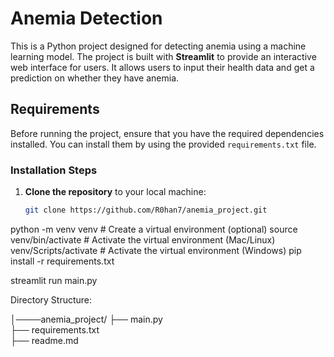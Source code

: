 # Anemia Detection

This is a Python project designed for detecting anemia using a machine learning model. The project is built with **Streamlit** to provide an interactive web interface for users. It allows users to input their health data and get a prediction on whether they have anemia.

## Requirements

Before running the project, ensure that you have the required dependencies installed. You can install them by using the provided `requirements.txt` file.

### Installation Steps

1. **Clone the repository** to your local machine:

   ```bash
   git clone https://github.com/R0han7/anemia_project.git

python -m venv venv        # Create a virtual environment (optional)
source venv/bin/activate   # Activate the virtual environment (Mac/Linux)
venv/Scripts/activate      # Activate the virtual environment (Windows)
pip install -r requirements.txt

streamlit run main.py


Directory Structure:

│────anemia_project/
    ├── main.py                
├── requirements.txt       
├── readme.md             
